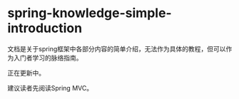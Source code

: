 # spring-knowledge-simple-introduction
文档是关于spring框架中各部分内容的简单介绍，无法作为具体的教程，但可以作为入门者学习的脉络指南。

正在更新中。

建议读者先阅读Spring MVC。

